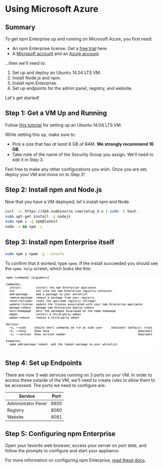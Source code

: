 # Using Microsoft Azure

## Summary

To get npm Enterprise up and running on Microsoft Azure, you first need:

- An npm Enterprise license. Get a [free trial] here.
- A [Microsoft account] and an [Azure account].

...then we'll need to:

1. Set up and deploy an Ubuntu 14.04 LTS VM.
2. Install Node.js and npm.
3. Install npm Enterprise.
4. Set up endpoints for the admin panel, registry, and website.

Let's get started!

## Step 1: Get a VM Up and Running

Follow [this tutorial] for setting up
an Ubuntu 14.04 LTS VM.

While setting this up, make sure to:

- Pick a size that has *at least* 8 GB of RAM. **We strongly recommend 16 GB**.
- Take note of the name of the Security Group you assign. We'll need to edit it
  in Step 3.

Feel free to make any other configurations you wish. Once you are set, deploy
your VM and move on to Step 2!

## Step 2: Install npm and Node.js

Now that you have a VM deployed, let's install npm and Node.

```bash
curl -sL https://deb.nodesource.com/setup_4.x | sudo -E bash -
sudo apt-get install -y nodejs
sudo npm i -g npm@latest
node -v && npm -v
```

## Step 3: Install npm Enterprise itself

```bash
sudo npm i npme -g --unsafe
```

To confirm that it worked, type `npme`. If the install succeeded you should see the
`npme help` screen, which looks like this:

  ![npme help in terminal](/gitbook/images/npme-help.png)

## Step 4: Set up Endpoints

There are now 3 web services running on 3 ports on your VM. In order to access these
outside of the VM, we'll need to create rules to allow them to be accessed. The ports
we need to configure are:

| Service                   | Port  |
|-------------------------- |------ |
| Administrator Panel       | 8800  |
| Registry                  | 8080  |
| Website                   | 8081  |

## Step 5: Configuring npm Enterprise

Open your favorite web browser, access your server on port `8800`, and follow the prompts to configure and start your appliance.

For more information on configuring npm Enterprise, [read these docs](/up-and-running/customization.html).

[npm user account]: https://www.npmjs.com/signup
[free trial]: https://www.npmjs.com/enterprise#free-trial
[Microsoft account]: https://signup.live.com/signup
[Azure account]: https://azure.microsoft.com/free/
[Microsoft Azure portal]: https://portal.azure.com/
[this tutorial]: https://azure.microsoft.com/en-us/documentation/articles/virtual-machines-linux-tutorial-portal-rm/

